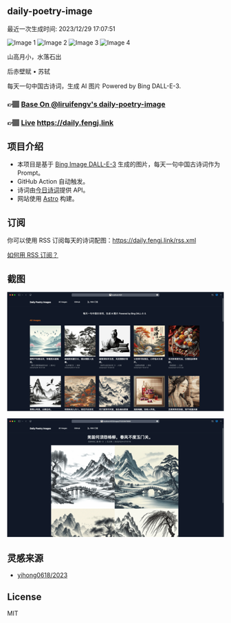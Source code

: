 
## daily-poetry-image

最近一次生成时间: 2023/12/29 17:07:51

![Image 1](https://tse3.mm.bing.net/th/id/OIG.6WPY_yYZ39BCbZNj5l08)
![Image 2](https://tse3.mm.bing.net/th/id/OIG.dEg6isYuyrR8yt2FT7rV)
![Image 3](https://tse2.mm.bing.net/th/id/OIG.wSZhaa491pvqsiUVpDQu)
![Image 4](https://tse2.mm.bing.net/th/id/OIG.rC_6Nj66Mw43cbtyMCdm)

山高月小，水落石出

后赤壁赋 • 苏轼

每天一句中国古诗词，生成 AI 图片 Powered by Bing DALL-E-3.

### 👉🏽 [Base On @liruifengv's daily-poetry-image](https://github.com/liruifengv/daily-poetry-image)

### 👉🏽 [Live](https://daily.fengj.link) https://daily.fengj.link

## 项目介绍

-   本项目是基于 [Bing Image DALL-E-3](https://www.bing.com/images/create) 生成的图片，每天一句中国古诗词作为 Prompt。
-   GitHub Action 自动触发。
-   诗词由[今日诗词](https://www.jinrishici.com/)提供 API。
-   网站使用 [Astro](https://astro.build) 构建。

## 订阅

你可以使用 RSS 订阅每天的诗词配图：https://daily.fengj.link/rss.xml

[如何用 RSS 订阅？](https://zhuanlan.zhihu.com/p/55026716)

## 截图

![图片列表](./screenshots/Snipaste_2023-12-28_21-00-26.png)

![图片详情](./screenshots/Snipaste_2023-12-28_21-00-53.png)

## 灵感来源

-   [yihong0618/2023](https://github.com/yihong0618/2023)

## License

MIT
